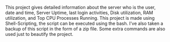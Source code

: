 This project gives detailed information about the server who is the user, date and time, Server Uptime, last login activities, Disk utilization, RAM utilization, and Top CPU Processes Running. This project is made using Shell-Scripting, the script can be executed using the bash. I've also taken a backup of this script in the form of a zip file. Some extra commands are also used just to beautify the project.
